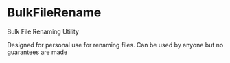 # BulkFileRename
Bulk File Renaming Utility

Designed for personal use for renaming files. Can be used by anyone but no guarantees are made

